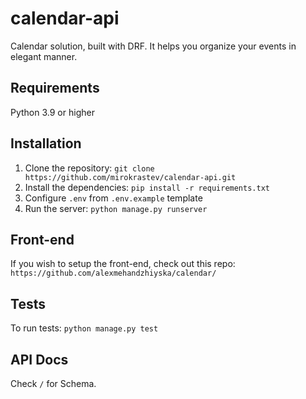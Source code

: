 # calendar-api
Calendar solution, built with DRF. It helps you organize your events in elegant manner.

## Requirements
Python 3.9 or higher</br>

## Installation
1. Clone the repository: ```git clone https://github.com/mirokrastev/calendar-api.git```
2. Install the dependencies: ```pip install -r requirements.txt```
3. Configure ```.env``` from ```.env.example``` template
4. Run the server: ```python manage.py runserver```

## Front-end
If you wish to setup the front-end, check out this repo: ```https://github.com/alexmehandzhiyska/calendar/```

## Tests
To run tests: ```python manage.py test```

## API Docs
Check ```/``` for Schema.
